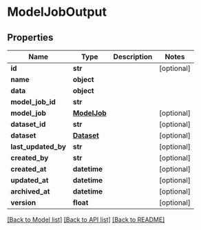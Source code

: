 # ModelJobOutput

## Properties
Name | Type | Description | Notes
------------ | ------------- | ------------- | -------------
**id** | **str** |  | [optional] 
**name** | **object** |  | 
**data** | **object** |  | 
**model_job_id** | **str** |  | 
**model_job** | [**ModelJob**](ModelJob.md) |  | [optional] 
**dataset_id** | **str** |  | [optional] 
**dataset** | [**Dataset**](Dataset.md) |  | [optional] 
**last_updated_by** | **str** |  | [optional] 
**created_by** | **str** |  | [optional] 
**created_at** | **datetime** |  | [optional] 
**updated_at** | **datetime** |  | [optional] 
**archived_at** | **datetime** |  | [optional] 
**version** | **float** |  | [optional] 

[[Back to Model list]](../README.md#documentation-for-models) [[Back to API list]](../README.md#documentation-for-api-endpoints) [[Back to README]](../README.md)

